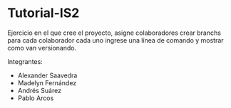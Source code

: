 # Tutorial-IS2
Ejercicio en el que cree el proyecto, asigne colaboradores crear branchs para cada colaborador cada uno ingrese una línea de comando y mostrar como van versionando.

Integrantes:
- Alexander Saavedra
- Madelyn Fernández
- Andrés Suárez
- Pablo Arcos